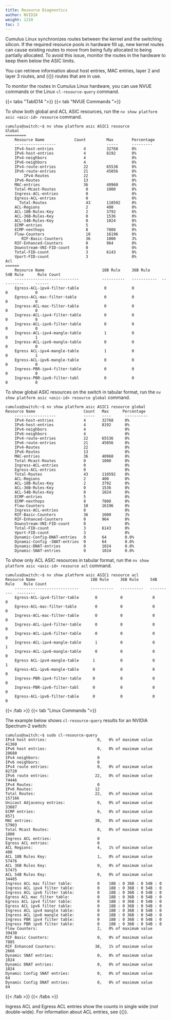 ```yaml
---
title: Resource Diagnostics
author: NVIDIA
weight: 1210
toc: 3
---
```


Cumulus Linux synchronizes routes between the kernel and the switching silicon. If the required resource pools in hardware fill up, new kernel routes can cause existing routes to move from being fully allocated to being partially allocated. To avoid this issue, monitor the routes in the hardware to keep them below the ASIC limits.

You can retrieve information about host entries, MAC entries, layer 2 and layer 3 routes, and {{<link url="Equal-Cost-Multipath-Load-Sharing" text="ECMP">}} routes that are in use.

To monitor the routes in Cumulus Linux hardware, you can use NVUE commands or the Linux `cl-resource-query` command.

{{< tabs "TabID14 ">}}
{{< tab "NVUE Commands ">}}

To show both global and ACL ASIC resources, run the `nv show platform asic <asic-id> resource` command.

```
cumulus@switch:~$ nv show platform asic ASIC1 resource
Global 
========= 
    Resource Name             Count         Max        Percentage 
    ------------------                      -----      ---------
    IPv4-host-entries             4         32768      0% 
    IPv6-host-entries             4         8192       0% 
    IPv4-neighbors                4                    0% 
    IPv6-neighbors                4                    0% 
    IPv4-route-entries            22        65536      0% 
    IPv6-route-entries            21        45056      0% 
        IPv4-Routes               22                   0% 
    IPv6-Routes                   13                   0% 
    MAC-entries                   36        40960      0% 
    Total-Mcast-Routes             0        1000       0% 
    Ingress-ACL-entries            0                   0% 
    Egress-ACL-entries             0                   0% 
      Total-Routes                 43       110592     0% 
    ACL-Regions                    2        400        0% 
    ACL-18B-Rules-Key              2        3792       0% 
    ACL-36B-Rules-Key              0        1536       0% 
    ACL-54B-Rules-Key              0        1024       0% 
    ECMP-entries                   5                   0% 
    ECMP-nexthops                  8        7808       0% 
    Flow-Counters                  10       16196      0% 
       RIF-Basic-Counters          36       1000       3% 
    RIF-Enhanced-Counters          0        964        0% 
    Downstream-VNI-FID-count       0                   0% 
    Total-FID-count                3        6143       0% 
    Vport-FID-count                3                   0%
Acl 
====== 
    Resource Name                         18B Rule     36B Rule     54B Rule      Rule Count 
    ----------------------------          ----------   -----------  ----------     ------ 
    Egress-ACL-ipv4-filter-table           0           0               0            0 
    Egress-ACL-mac-filter-table            0           0               0            0 
    Ingress-ACL-mac-filter-table           0           0               0            0 
    Ingress-ACL-ipv4-filter-table          0           0               0            0 
    Ingress-ACL-ipv6-filter-table          0           0               0            0 
    Ingress-ACL-ipv4-mangle-table          1           0               0            1 
    Ingress-ACL-ipv6-mangle-table          0           0               0            0 
    Egress ACL-ipv4-mangle-table           1           0               0            1 
    Egress-ACL-ipv6-mangle-table           0           0               0            0 
    Ingress-PBR-ipv4-filter-table          0           0               0            0 
    Ingress-PBR-ipv6-filter-tabl           0           0               0            0  
```

To show global ASIC resources on the switch in tabular format, run the `nv show platform asic <asic-id> resource global` command.

```
cumulus@switch:~$ nv show platform asic ASIC1 resource global
Resource Name                     Count   Max      Percentage 
    ------------------            -----   ----      ---------- 
    IPv4-host-entries             4       32768     0%
    IPv6-host-entries             4       8192      0% 
    IPv4-neighbors                4                 0% 
    IPv6-neighbors                4                 0% 
    IPv4-route-entries            22      65536     0% 
    IPv6-route-entries            21      45056     0% 
    IPv4-Routes                   22                0% 
    IPv6-Routes                   13                0% 
    MAC-entries                   36      40960     0% 
    Total-Mcast-Routes            0       1000      0% 
    Ingress-ACL-entries           0                 0% 
    Egress-ACL-entries            0                 0% 
    Total-Routes                  43      110592    0% 
    ACL-Regions                   2       400       0% 
    ACL-18B-Rules-Key             2       3792      0% 
    ACL-36B-Rules-Key             0       1536      0% 
    ACL-54B-Rules-Key             0       1024      0% 
    ECMP-entries                  5                 0% 
    ECMP-nexthops                 8       7808      0% 
    Flow-Counters                 10      16196     0% 
    Ingress-ACL-entries           0                 0% 
    RIF-Basic-Counters            36      1000      3% 
    RIF-Enhanced-Counters         0       964       0% 
    Downstream-VNI-FID-count      0                 0% 
    Total-FID-count               3       6143      0% 
    Vport-FID-count               3                 0%
    Dynamic-Config-DNAT-entries   0       64        0.0% 
    Dynamic-Config -SNAT-entries  0       64        0.0% 
    Dynamic-DNAT-entries          0       1024      0.0% 
    Dynamic-SNAT-entries          0       1024      0.0% 
```

To show only ACL ASIC resources in tabular format, run the `nv show platform asic <asic-id> resource acl` command.

```
cumulus@switch:~$ nv show platform asic ASIC1 resource acl
Resource Name                        18B Rule     36B Rule     54B Rule    Rule Count 
    ----------------------------     ----------   ----------   ----------  -------- 
    Egress-ACL-ipv4-filter-table       0          0             0          0 
    Egress-ACL-mac-filter-table        0          0             0          0 
    Ingress-ACL-mac-filter-table       0          0             0          0 
    Ingress-ACL-ipv4-filter-table      0          0             0          0 
    Ingress-ACL-ipv6-filter-table      0          0             0          0 
    Ingress-ACL-ipv4-mangle-table      1          0             0          1 
    Ingress-ACL-ipv6-mangle-table      0          0             0          0 
    Egress ACL-ipv4-mangle-table      1           0             0          1 
    Egress-ACL-ipv6-mangle-table      0           0             0          0 
    Ingress-PBR-ipv4-filter-table     0           0             0          0 
    Ingress-PBR-ipv6-filter-tabl      0           0             0          0 
    Egress-ACL-ipv6-filter-table      0           0             0          0 
```

{{< /tab >}}
{{< tab "Linux Commands ">}}

The example below shows `cl-resource-query` results for an NVIDIA Spectrum-2 switch:

```
cumulus@switch:~$ sudo cl-resource-query
IPv4 host entries:                      0,   0% of maximum value  41360
IPv6 host entries:                      0,   0% of maximum value  20680
IPv4 neighbors:                         0
IPv6 neighbors:                         0
IPv4 route entries:                     0,   0% of maximum value  82720
IPv6 route entries:                    22,   0% of maximum value  74446
IPv4 Routes:                            0
IPv6 Routes:                           12
Total Routes:                          22,   0% of maximum value 157166
Unicast Adjacency entries:              0,   0% of maximum value  33087
ECMP entries:                           0,   0% of maximum value   8571
MAC entries:                           38,   0% of maximum value  57903
Total Mcast Routes:                     0,   0% of maximum value   1000
Ingress ACL entries:                    0
Egress ACL entries:                     0
ACL Regions:                            4,   1% of maximum value    400
ACL 18B Rules Key:                      1,   0% of maximum value  57476
ACL 36B Rules Key:                      0,   0% of maximum value  57475
ACL 54B Rules Key:                      0,   0% of maximum value  34485
Ingress ACL mac filter table:           0    18B : 0 36B : 0 54B : 0 
Ingress ACL ipv4 filter table:          0    18B : 0 36B : 0 54B : 0 
Ingress ACL ipv6 filter table:          0    18B : 0 36B : 0 54B : 0 
Egress ACL mac filter table:            0    18B : 0 36B : 0 54B : 0 
Egress ACL ipv4 filter table:           0    18B : 0 36B : 0 54B : 0 
Egress ACL ipv6 filter table:           0    18B : 0 36B : 0 54B : 0 
Ingress ACL ipv4 mangle table:          0    18B : 0 36B : 0 54B : 0 
Ingress ACL ipv6 mangle table:          0    18B : 0 36B : 0 54B : 0 
Ingress PBR ipv4 filter table:          0    18B : 0 36B : 0 54B : 0 
Ingress PBR ipv6 filter table:          0    18B : 0 36B : 0 54B : 0 
Flow Counters:                          2,   0% of maximum value  39430
RIF Basic Counters:                     0,   0% of maximum value   7885
RIF Enhanced Counters:                 38,   1% of maximum value   2666
Dynamic SNAT entries:                   0,   0% of maximum value   1024
Dynamic DNAT entries:                   0,   0% of maximum value   1024
Dynamic Config SNAT entries:            0,   0% of maximum value     64
Dynamic Config DNAT entries:            0,   0% of maximum value     64
```

{{< /tab >}}
{{< /tabs >}}

Ingress ACL and Egress ACL entries show the counts in single wide (*not* double-wide). For information about ACL entries, see {{<link url="Access-Control-List-Configuration#estimate-the-number-of-rules" text="Estimate the Number of ACL Rules">}}.
